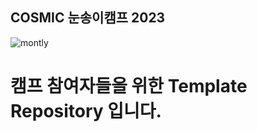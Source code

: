 ## COSMIC 눈송이캠프 2023 

![montly](https://user-images.githubusercontent.com/47660152/210194384-5f34d079-b373-4394-b7e7-805c66626d46.png)
# 캠프 참여자들을 위한 Template Repository 입니다.
